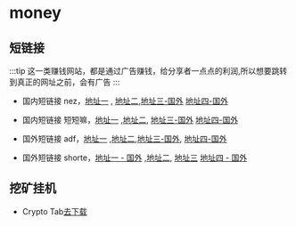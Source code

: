 # money

## 短链接
:::tip
这一类赚钱网站，都是通过广告赚钱，给分享者一点点的利润,所以想要跳转到真正的网址之前，会有广告
:::
* 国内短链接 nez，[地址一](http://nez.cc/AdshV9) , [地址二](http://dd.ma/gaTgIbNX),[地址三-国外](http://gestyy.com/eqGUNk) [地址四-国外](http://j.gs/EOCy)


* 国内短链接 短短嘛，[地址一](http://dd.ma/3rjWkFzi) ,[地址二](http://nez.cc/XBpP5a), [地址三-国外](http://gestyy.com/eqGUJI) [地址四-国外](http://raboninco.com/1EIfe)

* 国外短链接 adf，[地址一](http://adf.ly) ,[地址二](http://dd.ma/1pXZsfKH),[地址三-国外](http://gestyy.com/eqGUv2), [地址四-国外](http://nez.cc/KtzICn)

* 国外短链接 shorte，[地址一 - 国外](https://shorte.st/) ,[地址二](http://dd.ma/22OCns7u), [地址三](http://nez.cc/2AoggH) [地址四 - 国外](http://j.gs/EOD5)

## 挖矿挂机

* Crypto Tab[去下载](https://cryptobrowser.site/)
